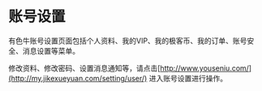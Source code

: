 # 账号设置

有色牛账号设置页面包括个人资料、我的VIP、我的极客币、我的订单、账号安全、消息设置等菜单。

修改资料、修改密码、设置消息通知等，请点击[http://www.youseniu.com/](http://my.jikexueyuan.com/setting/user/)  进入账号设置进行操作。

